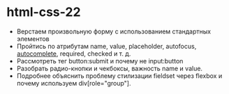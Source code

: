 # html-css-22

- Верстаем произвольную форму с использованием стандартных элементов
- Пройтись по атрибутам name, value, placeholder, autofocus, [autocomplete](https://developer.mozilla.org/en-US/docs/Web/HTML/Attributes/autocomplete), required, checked и т. д.
- Рассмотреть тег button:submit и почему не input:button
- Разобрать радио-кнопки и чекбоксы, важность name и value.
- Подробнее объяснить проблему стилизации fieldset через flexbox и почему используем div[role="group"].
